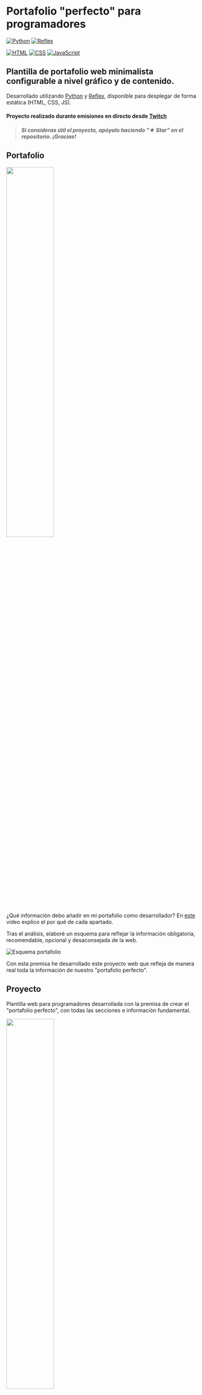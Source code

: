 # Portafolio "perfecto" para programadores

[![Python](https://img.shields.io/badge/Python-3.11+-yellow?style=for-the-badge&logo=python&logoColor=white&labelColor=101010)](https://python.org)
[![Reflex](https://img.shields.io/badge/Reflex-0.4.5+-5646ED?style=for-the-badge&logo=reflex&logoColor=white&labelColor=101010)](https://reflex.dev)

[![HTML](https://img.shields.io/badge/HTML-orange?style=for-the-badge&logo=html5&logoColor=white&labelColor=101010)](https://developer.mozilla.org/es/docs/Web/HTML)
[![CSS](https://img.shields.io/badge/CSS-blue?style=for-the-badge&logo=css3&logoColor=white&labelColor=101010)](https://developer.mozilla.org/es/docs/Web/CSS)
[![JavaScript](https://img.shields.io/badge/JavaScript-yellow?style=for-the-badge&logo=javascript&logoColor=white&labelColor=101010)](https://developer.mozilla.org/es/docs/Web/JavaScript)

## Plantilla de portafolio web minimalista configurable a nivel gráfico y de contenido.

Desarrollado utilizando [Python](https://python.org) y [Reflex](https://reflex.dev), disponible para desplegar de forma estática (HTML, CSS, JS).

#### Proyecto realizado durante emisiones en directo desde [Twitch](https://twitch.tv/mouredev)

> ##### Si consideras útil el proyecto, apóyalo haciendo "★ Star" en el repositorio. ¡Gracias!

## Portafolio

<a href="https://youtu.be/zFbTXe1yFGA"><img src="http://i3.ytimg.com/vi/zFbTXe1yFGA/maxresdefault.jpg" style="height: 50%; width:50%;"/></a>

¿Qué información debo añadir en mi portafolio como desarrollador? En [este](https://youtu.be/zFbTXe1yFGA) vídeo explico el por qué de cada apartado.

Tras el análisis, elaboré un esquema para reflejar la información obligatoria, recomendable, opcional y desaconsejada de la web.

![Esquema portafolio](https://mouredev.com/images/portafolio.jpg)

Con esta premisa he desarrollado este proyecto web que refleja de manera real toda la información de nuestro "portafolio perfecto".

## Proyecto

Plantilla web para programadores desarrollada con la premisa de crear el "portafolio perfecto", con todas las secciones e información fundamental.

<a href="./demo.png"><img src="./demo.png" style="height: 50%; width:50%;"/></a>

- Avatar y datos principales
- Información de contacto, CV y redes
- Sobre mí
- Tecnologías
- Experiencia
- Proyectos
- Formación
- Extra

**Demo: [https://portafoliotemplate.dev](https://portafoliotemplate.dev)**

<a href="./live_demo.png"><img src="./live_demo.png" style="height: 50%; width:50%;"/></a>

## Instalación

Puedes seguir la [guía oficial](https://reflex.dev/docs/getting-started/installation/) de Reflex.

Clona el proyecto, crea un entorno virtual, instala Reflex y ejecútalo para acceder al proyecto desde [http://localhost:3000](http://localhost:3000).

`pip install reflex`

`reflex init`

`reflex run`

## Configuración

Principalmente puedes configurar el contenido y el aspecto gráfico del sitio web.

- Contenido: Edita el archivo [data.json](./assets/data/data.json) con la información de tu portafolio.
  - Campos opcionales dentro de `experience`, `projects` y `training`: _technologies, date, certificate, image, url y github_.
  - Los iconos generales se corresponden con los identificadores de [Lucide icons](https://lucide.dev/icons/).
  - Los iconos de las tecnologías se corresponden con los identificadores de [Devicon](https://devicon.dev/).
- Tema: Edita el tema gráfico de la web.
  - Descomenta la línea `rx.theme_panel()` en `portafolio.py`.
  - Inicia el proyecto, selecciona la configuración que quieras y pulsa `Copy Theme`.
  - Añade esa información dentro de `theme=rx.theme()` en `portafolio.py`.

## Despliegue

![Vercel](https://img.shields.io/github/stars/vercel/vercel?label=Vercel&style=social)

El proyecto utiliza [Vercel](https://vercel.com) como hosting de recursos estáticos.

Se configura el despliegue automático desde los archivos [vercel.json](./vercel.json) y [build.sh](./build.sh).

Aquí tienes la [demo](https://portafoliotemplate.dev/).

## Curso de Python desde cero

### Aprende Python desde sus fundamentos

<a href="https://github.com/mouredev/hello-python"><img src="https://raw.githubusercontent.com/mouredev/Hello-Python/main/Images/header.jpg"/></a>

Si quieres aprender desde cero, tienes gratis todos los tutoriales que he creado. Más de 37 horas desde fundamentos, frontend, backend o integración con IA.

[![Curso Python](https://img.shields.io/github/stars/mouredev/hello-python?label=Curso%20Python%20desde%20cero&style=social)](https://github.com/mouredev/hello-python)

## Únete al campus de programación de la comunidad

![https://mouredev.pro](./pro.jpg)

#### Te presento [mouredev pro](https://mouredev.pro), mi proyecto más importante para ayudarte a estudiar programación y desarrollo de software de manera diferente.

> **¿Buscas un extra?** Aquí encontrarás mis cursos editados por lecciones individuales, para avanzar a tu ritmo y guardar el progreso. También dispondrás de ejercicios y correcciones, test para validar tus conocimientos, examen y certificado público de finalización, soporte, foro de estudiantes, reunionnes grupales, cursos exclusivos y mucho más.
>
> Entra en **[mouredev.pro](https://mouredev.pro)** y utiliza el cupón **"PRO"** con un 10% de descuento en tu primera suscripción.

## ![https://mouredev.com](https://raw.githubusercontent.com/mouredev/mouredev/master/mouredev_emote.png) Hola, mi nombre es Brais Moure.

### Freelance full-stack iOS & Android engineer

[![YouTube Channel Subscribers](https://img.shields.io/youtube/channel/subscribers/UCxPD7bsocoAMq8Dj18kmGyQ?style=social)](https://youtube.com/mouredevapps?sub_confirmation=1)
[![Twitch Status](https://img.shields.io/twitch/status/mouredev?style=social)](https://twitch.com/mouredev)
[![Discord](https://img.shields.io/discord/729672926432985098?style=social&label=Discord&logo=discord)](https://mouredev.com/discord)
[![Twitter Follow](https://img.shields.io/twitter/follow/mouredev?style=social)](https://twitter.com/mouredev)
![GitHub Followers](https://img.shields.io/github/followers/mouredev?style=social)
![GitHub Followers](https://img.shields.io/github/stars/mouredev?style=social)

Soy ingeniero de software desde 2010. Desde 2018 combino mi trabajo desarrollando Apps con la creación de contenido formativo sobre programación y tecnología en diferentes redes sociales como **[@mouredev](https://moure.dev)**.

Si quieres unirte a nuestra comunidad de desarrollo, aprender programación, mejorar tus habilidades y ayudar a la continuidad del proyecto, puedes encontrarnos en:

[![Twitch](https://img.shields.io/badge/Twitch-Programación_en_directo-9146FF?style=for-the-badge&logo=twitch&logoColor=white&labelColor=101010)](https://twitch.tv/mouredev)
[![Discord](https://img.shields.io/badge/Discord-Servidor_de_la_comunidad-5865F2?style=for-the-badge&logo=discord&logoColor=white&labelColor=101010)](https://mouredev.com/discord) [![Pro](https://img.shields.io/badge/Cursos-mouredev.pro-FF5500?style=for-the-badge&logo=gnometerminal&logoColor=white&labelColor=101010)](https://moure.dev)
[![Link](https://img.shields.io/badge/Links_de_interés-moure.dev-14a1f0?style=for-the-badge&logo=Linktree&logoColor=white&labelColor=101010)](https://moure.dev) [![Web](https://img.shields.io/badge/GitHub-MoureDev-087ec4?style=for-the-badge&logo=github&logoColor=white&labelColor=101010)](https://github.com/mouredev)

# !!! IMPORTANTE, CAMBIAR DE PORTAFOLIO EN EL data.py
